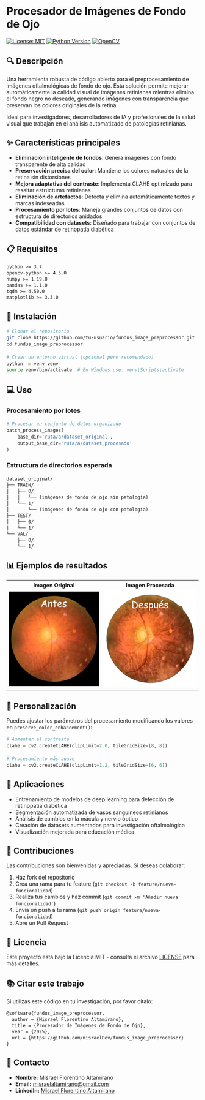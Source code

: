 # Procesador de Imágenes de Fondo de Ojo

[![License: MIT](https://img.shields.io/badge/License-MIT-yellow.svg)](https://opensource.org/licenses/MIT)
[![Python Version](https://img.shields.io/badge/python-3.7%2B-blue.svg)](https://www.python.org/downloads/)
[![OpenCV](https://img.shields.io/badge/OpenCV-4.5%2B-green.svg)](https://opencv.org/)

## 🔍 Descripción

Una herramienta robusta de código abierto para el preprocesamiento de imágenes oftalmológicas de fondo de ojo. Esta solución permite mejorar automáticamente la calidad visual de imágenes retinianas mientras elimina el fondo negro no deseado, generando imágenes con transparencia que preservan los colores originales de la retina.

Ideal para investigadores, desarrolladores de IA y profesionales de la salud visual que trabajan en el análisis automatizado de patologías retinianas.

## ✨ Características principales

- **Eliminación inteligente de fondos**: Genera imágenes con fondo transparente de alta calidad
- **Preservación precisa del color**: Mantiene los colores naturales de la retina sin distorsiones
- **Mejora adaptativa del contraste**: Implementa CLAHE optimizado para resaltar estructuras retinianas
- **Eliminación de artefactos**: Detecta y elimina automáticamente textos y marcas indeseadas
- **Procesamiento por lotes**: Maneja grandes conjuntos de datos con estructura de directorios anidados
- **Compatibilidad con datasets**: Diseñado para trabajar con conjuntos de datos estándar de retinopatía diabética

## 📋 Requisitos

```
python >= 3.7
opencv-python >= 4.5.0
numpy >= 1.19.0
pandas >= 1.1.0
tqdm >= 4.50.0
matplotlib >= 3.3.0
```

## 🚀 Instalación

```bash
# Clonar el repositorio
git clone https://github.com/tu-usuario/fundus_image_preprocessor.git
cd fundus_image_preprocessor

# Crear un entorno virtual (opcional pero recomendado)
python -m venv venv
source venv/bin/activate  # En Windows use: venv\Scripts\activate
```

## 💻 Uso

### Procesamiento por lotes

```python
# Procesar un conjunto de datos organizado
batch_process_images(
    base_dir='ruta/a/dataset_original',
    output_base_dir='ruta/a/dataset_procesado'
)
```

### Estructura de directorios esperada

```
dataset_original/
├── TRAIN/
│   ├── 0/
│   │   └── (imágenes de fondo de ojo sin patología)
│   └── 1/
│       └── (imágenes de fondo de ojo con patología)
├── TEST/
│   ├── 0/
│   └── 1/
└── VAL/
    ├── 0/
    └── 1/
```

## 📊 Ejemplos de resultados

<table>
  <tr>
    <th>Imagen Original</th>
    <th>Imagen Procesada</th>
  </tr>
  <tr>
    <td><img src="doc/3_r1-imageonline.co.jpg" width="300"></td>
    <td><img src="doc/3_r1rb-imageonline.co.png" width="300"></td>
  </tr>
</table>

## 🔧 Personalización

Puedes ajustar los parámetros del procesamiento modificando los valores en `preserve_color_enhancement()`:

```python
# Aumentar el contraste
clahe = cv2.createCLAHE(clipLimit=2.0, tileGridSize=(8, 8))

# Procesamiento más suave
clahe = cv2.createCLAHE(clipLimit=1.2, tileGridSize=(6, 6))
```

## 🧪 Aplicaciones

- Entrenamiento de modelos de deep learning para detección de retinopatía diabética
- Segmentación automatizada de vasos sanguíneos retinianos
- Análisis de cambios en la mácula y nervio óptico
- Creación de datasets aumentados para investigación oftalmológica
- Visualización mejorada para educación médica

## 🤝 Contribuciones

Las contribuciones son bienvenidas y apreciadas. Si deseas colaborar:

1. Haz fork del repositorio
2. Crea una rama para tu feature (`git checkout -b feature/nueva-funcionalidad`)
3. Realiza tus cambios y haz commit (`git commit -m 'Añadir nueva funcionalidad'`)
4. Envía un push a tu rama (`git push origin feature/nueva-funcionalidad`)
5. Abre un Pull Request

## 📄 Licencia

Este proyecto está bajo la Licencia MIT - consulta el archivo [LICENSE](LICENSE) para más detalles.

## 📚 Citar este trabajo

Si utilizas este código en tu investigación, por favor cítalo:

```
@software{fundus_image_preprocessor,
  author = {Misrael Florentino Altamirano},
  title = {Procesador de Imágenes de Fondo de Ojo},
  year = {2025},
  url = {https://github.com/misraelDev/fundus_image_preprocessor}
}
```

## 📧 Contacto

- **Nombre:** Misrael Florentino Altamirano
- **Email:** misraelaltamirano@gmail.com
- **LinkedIn:** [Misrael Florentino Altamirano](https://linkedin.com/in/misraelflorentino/)